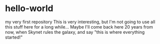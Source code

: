 # hello-world
my very first repository
This is very interesting, but I'm not going to use all this stuff here for a long while...
Maybe I'll come back here 20 years from now, when Skynet rules the galaxy, and say "this is where everything started!"
